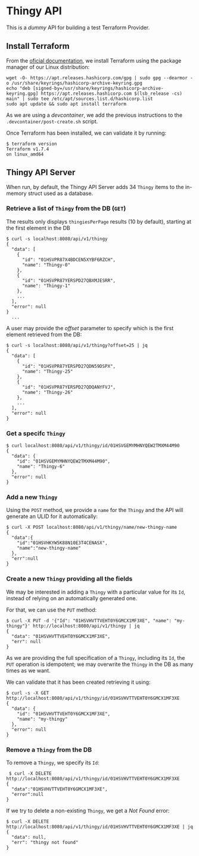 # Thingy API

This is a *dummy* API for building a test Terraform Provider.

## Install Terraform

From the [oficial documentation](https://developer.hashicorp.com/terraform/install), we install Terraform using the package manager of our Linux distribution:

```console
wget -O- https://apt.releases.hashicorp.com/gpg | sudo gpg --dearmor -o /usr/share/keyrings/hashicorp-archive-keyring.gpg
echo "deb [signed-by=/usr/share/keyrings/hashicorp-archive-keyring.gpg] https://apt.releases.hashicorp.com $(lsb_release -cs) main" | sudo tee /etc/apt/sources.list.d/hashicorp.list
sudo apt update && sudo apt install terraform
```

As we are using a *devcontainer*, we add the previous instructions to the `.devcontainer/post-create.sh` script.

Once Terraform has been installed, we can validate it by running:

```console
$ terraform version
Terraform v1.7.4
on linux_amd64
```

## Thingy API Server

When run, by default, the Thingy API Server adds 34 `Thingy` items to the in-memory struct used as a database.

### Retrieve a list of `Thingy` from the DB (`GET`)

The results only displays `thingiesPerPage` results (10 by default), starting at the first element in the DB

```console
$ curl -s localhost:8080/api/v1/thingy
{
  "data": [
    {
      "id": "01HSVPR87X4BDCEN5XYBF6RZCH",
      "name": "Thingy-0"
    },
    {
      "id": "01HSVPR87YERSPD27QBXMJESRR",
      "name": "Thingy-1"
    },
    ...
  ],
  "error": null
}
  ...
```

A user may provide the *offset* parameter to specify which is the first element retrieved from the DB:

```console
$ curl -s localhost:8080/api/v1/thingy?offset=25 | jq
{
  "data": [
    {
      "id": "01HSVPR87YERSPD27QDN59DSPX",
      "name": "Thingy-25"
    },
    {
      "id": "01HSVPR87YERSPD27QDQANYFVJ",
      "name": "Thingy-26"
    },
    ...
  ],
  "error": null
}
```

### Get a specifc `Thingy`

```console
$ curl localhost:8080/api/v1/thingy/id/01HSVGEMYMHNYQEW2TMXM44M90
{
  "data": {
    "id": "01HSVGEMYMHNYQEW2TMXM44M90",
    "name": "Thingy-6"
  },
  "error": null
}
```

### Add a new `Thingy`

Using the `POST` method, we provide a `name` for the `Thingy` and the API will generate an ULID for it automatically:

```console
$ curl -X POST localhost:8080/api/v1/thingy/name/new-thingy-name
{
  "data":{
    "id":"01HSVHKYW5K88N10E3T4CENASX",
    "name":"new-thingy-name"
  },
  "err":null
}
```

### Create a new `Thingy` providing all the fields

We may be interested in adding a `Thingy` with a particular value for its `Id`, instead of relying on an automatically generated one.

For that, we can use the `PUT` method:

```console
$ curl -X PUT -d '{"Id": "01HSVHVTTVEHT0Y6GMCX1MF3XE", "name": "my-thingy"}' http://localhost:8080/api/v1/thingy | jq
{
  "data": "01HSVHVTTVEHT0Y6GMCX1MF3XE",
  "err": null
}
```

As we are providing the full specification of a `Thingy`, including its `Id`, the `PUT` operation is idempotent; we may overwrite the `Thingy` in the DB as many times as we want.

We can validate that it has been created retrieving it using:

```console
$ curl -s -X GET http://localhost:8080/api/v1/thingy/id/01HSVHVTTVEHT0Y6GMCX1MF3XE
{
  "data": {
    "id": "01HSVHVTTVEHT0Y6GMCX1MF3XE",
    "name": "my-thingy"
  },
  "error": null
}
```

### Remove a `Thingy` from the DB

To remove a `Thingy`, we specify its `Id`:

```console
 $ curl -X DELETE http://localhost:8080/api/v1/thingy/id/01HSVHVTTVEHT0Y6GMCX1MF3XE
{
  "data":"01HSVHVTTVEHT0Y6GMCX1MF3XE",
  "error":null
}
```

If we try to delete a non-existing `Thingy`, we get a *Not Found* error:

```console
$ curl -X DELETE http://localhost:8080/api/v1/thingy/id/01HSVHVTTVEHT0Y6GMCX1MF3XE | jq
{
  "data": null,
  "err": "thingy not found"
}
```
